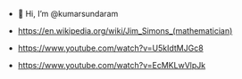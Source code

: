 - 👋 Hi, I’m @kumarsundaram

- https://en.wikipedia.org/wiki/Jim_Simons_(mathematician)
- https://www.youtube.com/watch?v=U5kIdtMJGc8
- https://www.youtube.com/watch?v=EcMKLwVlpJk

